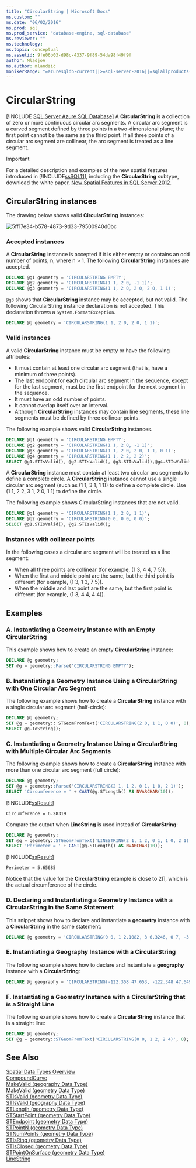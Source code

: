 ```yaml
---
title: "CircularString | Microsoft Docs"
ms.custom: ""
ms.date: "06/02/2016"
ms.prod: sql
ms.prod_service: "database-engine, sql-database"
ms.reviewer: ""
ms.technology: 
ms.topic: conceptual
ms.assetid: 9fe06b03-d98c-4337-9f89-54da98f49f9f
author: MladjoA
ms.author: mlandzic
monikerRange: "=azuresqldb-current||>=sql-server-2016||=sqlallproducts-allversions||>=sql-server-linux-2017||=azuresqldb-mi-current"
---
```

# CircularString
[!INCLUDE [SQL Server Azure SQL Database](../../includes/applies-to-version/sql-asdb.md)]
  A **CircularString** is a collection of zero or more continuous circular arc segments. A circular arc segment is a curved segment defined by three points in a two-dimensional plane; the first point cannot be the same as the third point. If all three points of a circular arc segment are collinear, the arc segment is treated as a line segment.  
  
> [!IMPORTANT]  
> For a detailed description and examples of the new spatial features introduced in [!INCLUDE[ssSQL11](../../includes/sssql11-md.md)], including the **CircularString** subtype, download the white paper, [New Spatial Features in SQL Server 2012](https://go.microsoft.com/fwlink/?LinkId=226407).  
  
## CircularString instances  
 The drawing below shows valid **CircularString** instances:  
  
 ![5ff17e34-b578-4873-9d33-79500940d0bc](../../relational-databases/spatial/media/5ff17e34-b578-4873-9d33-79500940d0bc.gif)
  
### Accepted instances  
 A **CircularString** instance is accepted if it is either empty or contains an odd number of points, n, where n > 1. The following **CircularString** instances are accepted.  
  
```sql  
DECLARE @g1 geometry = 'CIRCULARSTRING EMPTY';  
DECLARE @g2 geometry = 'CIRCULARSTRING(1 1, 2 0, -1 1)';  
DECLARE @g3 geometry = 'CIRCULARSTRING(1 1, 2 0, 2 0, 2 0, 1 1)';  
```  
  
 `@g3` shows that **CircularString** instance may be accepted, but not valid. The following CircularString instance declaration is not accepted. This declaration throws a `System.FormatException`.  
  
```sql  
DECLARE @g geometry = 'CIRCULARSTRING(1 1, 2 0, 2 0, 1 1)';  
```  
  
### Valid instances  
 A valid **CircularString** instance must be empty or have the following attributes:  
  
-   It must contain at least one circular arc segment (that is, have a minimum of three points).  
-   The last endpoint for each circular arc segment in the sequence, except for the last segment, must be the first endpoint for the next segment in the sequence.  
-   It must have an odd number of points.  
-   It cannot overlap itself over an interval.  
-   Although **CircularString** instances may contain line segments, these line segments must be defined by three collinear points.  
  
The following example shows valid **CircularString** instances.  
  
```sql  
DECLARE @g1 geometry = 'CIRCULARSTRING EMPTY';  
DECLARE @g2 geometry = 'CIRCULARSTRING(1 1, 2 0, -1 1)';  
DECLARE @g3 geometry = 'CIRCULARSTRING(1 1, 2 0, 2 0, 1 1, 0 1)';  
DECLARE @g4 geometry = 'CIRCULARSTRING(1 1, 2 2, 2 2)';  
SELECT @g1.STIsValid(), @g2.STIsValid(), @g3.STIsValid(),@g4.STIsValid();  
```  
  
A **CircularString** instance must contain at least two circular arc segments to define a complete circle. A **CircularString** instance cannot use a single circular arc segment (such as (1 1, 3 1, 1 1)) to define a complete circle. Use (1 1, 2 2, 3 1, 2 0, 1 1) to define the circle.  
  
The following example shows CircularString instances that are not valid.  
  
```sql  
DECLARE @g1 geometry = 'CIRCULARSTRING(1 1, 2 0, 1 1)';  
DECLARE @g2 geometry = 'CIRCULARSTRING(0 0, 0 0, 0 0)';  
SELECT @g1.STIsValid(), @g2.STIsValid();  
```  
  
### Instances with collinear points  
In the following cases a circular arc segment will be treated as a line segment:  
  
-   When all three points are collinear (for example, (1 3, 4 4, 7 5)).  
-   When the first and middle point are the same, but the third point is different (for example, (1 3, 1 3, 7 5)).  
-   When the middle and last point are the same, but the first point is different (for example, (1 3, 4 4, 4 4)).  
  
## Examples  
  
### A. Instantiating a Geometry Instance with an Empty CircularString  
 This example shows how to create an empty **CircularString** instance:  
  
```sql  
DECLARE @g geometry;  
SET @g = geometry::Parse('CIRCULARSTRING EMPTY');  
```  
  
### B. Instantiating a Geometry Instance Using a CircularString with One Circular Arc Segment  
 The following example shows how to create a **CircularString** instance with a single circular arc segment (half-circle):  
  
```sql  
DECLARE @g geometry;  
SET @g = geometry:: STGeomFromText('CIRCULARSTRING(2 0, 1 1, 0 0)', 0);  
SELECT @g.ToString();  
```  
  
### C. Instantiating a Geometry Instance Using a CircularString with Multiple Circular Arc Segments  
 The following example shows how to create a **CircularString** instance with more than one circular arc segment (full circle):  
  
```sql  
DECLARE @g geometry;  
SET @g = geometry::Parse('CIRCULARSTRING(2 1, 1 2, 0 1, 1 0, 2 1)');  
SELECT 'Circumference = ' + CAST(@g.STLength() AS NVARCHAR(10));    
```  
  
[!INCLUDE[ssResult](../../includes/ssresult-md.md)]
  
```  
Circumference = 6.28319  
```  
  
Compare the output when **LineString** is used instead of **CircularString**:  
  
```sql  
DECLARE @g geometry;  
SET @g = geometry::STGeomFromText('LINESTRING(2 1, 1 2, 0 1, 1 0, 2 1)', 0);  
SELECT 'Perimeter = ' + CAST(@g.STLength() AS NVARCHAR(10));  
```  
  
[!INCLUDE[ssResult](../../includes/ssresult-md.md)]

```  
Perimeter = 5.65685  
```  
  
Notice that the value for the **CircularString** example is close to 2∏, which is the actual circumference of the circle.  
  
### D. Declaring and Instantiating a Geometry Instance with a CircularString in the Same Statement  
 This snippet shows how to declare and instantiate a **geometry** instance with a **CircularString** in the same statement:  
  
```sql  
DECLARE @g geometry = 'CIRCULARSTRING(0 0, 1 2.1082, 3 6.3246, 0 7, -3 6.3246, -1 2.1082, 0 0)';  
```  
  
### E. Instantiating a Geography Instance with a CircularString  
 The following example shows how to declare and instantiate a **geography** instance with a **CircularString**:  
  
```sql  
DECLARE @g geography = 'CIRCULARSTRING(-122.358 47.653, -122.348 47.649, -122.348 47.658, -122.358 47.658, -122.358 47.653)';  
```  
  
### F. Instantiating a Geometry Instance with a CircularString that is a Straight Line  
 The following example shows how to create a **CircularString** instance that is a straight line:  
  
```sql  
DECLARE @g geometry;  
SET @g = geometry::STGeomFromText('CIRCULARSTRING(0 0, 1 2, 2 4)', 0);  
```  
  
## See Also  
 [Spatial Data Types Overview](../../relational-databases/spatial/spatial-data-types-overview.md)   
 [CompoundCurve](../../relational-databases/spatial/compoundcurve.md)   
 [MakeValid &#40;geography Data Type&#41;](../../t-sql/spatial-geography/makevalid-geography-data-type.md)   
 [MakeValid &#40;geometry Data Type&#41;](../../t-sql/spatial-geometry/makevalid-geometry-data-type.md)   
 [STIsValid &#40;geometry Data Type&#41;](../../t-sql/spatial-geometry/stisvalid-geometry-data-type.md)   
 [STIsValid &#40;geography Data Type&#41;](../../t-sql/spatial-geography/stisvalid-geography-data-type.md)   
 [STLength &#40;geometry Data Type&#41;](../../t-sql/spatial-geometry/stlength-geometry-data-type.md)   
 [STStartPoint &#40;geometry Data Type&#41;](../../t-sql/spatial-geometry/ststartpoint-geometry-data-type.md)   
 [STEndpoint &#40;geometry Data Type&#41;](../../t-sql/spatial-geometry/stendpoint-geometry-data-type.md)   
 [STPointN &#40;geometry Data Type&#41;](../../t-sql/spatial-geometry/stpointn-geometry-data-type.md)   
 [STNumPoints &#40;geometry Data Type&#41;](../../t-sql/spatial-geometry/stnumpoints-geometry-data-type.md)   
 [STIsRing &#40;geometry Data Type&#41;](../../t-sql/spatial-geometry/stisring-geometry-data-type.md)   
 [STIsClosed &#40;geometry Data Type&#41;](../../t-sql/spatial-geometry/stisclosed-geometry-data-type.md)   
 [STPointOnSurface &#40;geometry Data Type&#41;](../../t-sql/spatial-geometry/stpointonsurface-geometry-data-type.md)   
 [LineString](../../relational-databases/spatial/linestring.md)  
  
  

